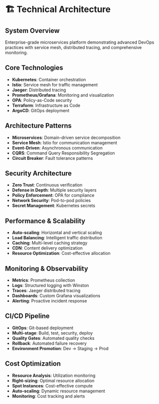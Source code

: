 # 🏗️ Technical Architecture

## System Overview
Enterprise-grade microservices platform demonstrating advanced DevOps practices with service mesh, distributed tracing, and comprehensive monitoring.

## Core Technologies
- **Kubernetes**: Container orchestration
- **Istio**: Service mesh for traffic management
- **Jaeger**: Distributed tracing
- **Prometheus/Grafana**: Monitoring and visualization
- **OPA**: Policy-as-Code security
- **Terraform**: Infrastructure as Code
- **ArgoCD**: GitOps deployment

## Architecture Patterns
- **Microservices**: Domain-driven service decomposition
- **Service Mesh**: Istio for communication management
- **Event-Driven**: Asynchronous communication
- **CQRS**: Command Query Responsibility Segregation
- **Circuit Breaker**: Fault tolerance patterns

## Security Architecture
- **Zero Trust**: Continuous verification
- **Defense in Depth**: Multiple security layers
- **Policy Enforcement**: OPA for compliance
- **Network Security**: Pod-to-pod policies
- **Secret Management**: Kubernetes secrets

## Performance & Scalability
- **Auto-scaling**: Horizontal and vertical scaling
- **Load Balancing**: Intelligent traffic distribution
- **Caching**: Multi-level caching strategy
- **CDN**: Content delivery optimization
- **Resource Optimization**: Cost-effective allocation

## Monitoring & Observability
- **Metrics**: Prometheus collection
- **Logs**: Structured logging with Winston
- **Traces**: Jaeger distributed tracing
- **Dashboards**: Custom Grafana visualizations
- **Alerting**: Proactive incident response

## CI/CD Pipeline
- **GitOps**: Git-based deployment
- **Multi-stage**: Build, test, security, deploy
- **Quality Gates**: Automated quality checks
- **Rollback**: Automated failure recovery
- **Environment Promotion**: Dev → Staging → Prod

## Cost Optimization
- **Resource Analysis**: Utilization monitoring
- **Right-sizing**: Optimal resource allocation
- **Spot Instances**: Cost-effective compute
- **Auto-scaling**: Dynamic resource management
- **Monitoring**: Cost tracking and alerts